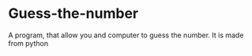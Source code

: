 # Guess-the-number
A program, that allow you and computer to guess the number. It is made from python

